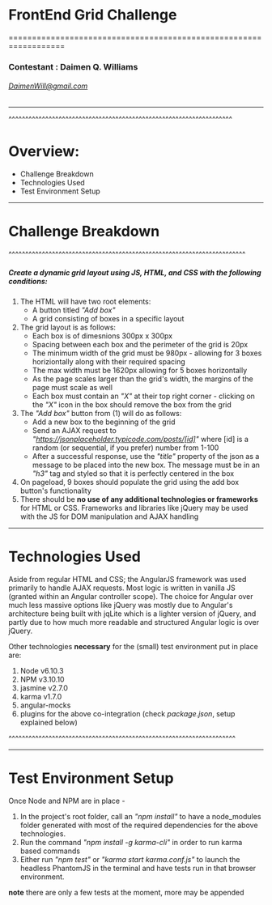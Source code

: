 # FrontEnd Grid Challenge
==================================================================

### Contestant : Daimen Q. Williams
###### [DaimenWill@gmail.com](mailto:DaimenWill@gmail.com)

---
^^^^^^^^^^^^^^^^^^^^^^^^^^^^^^^^^^^^^^^^^^^^^^^^^^^^^^^^^^^^^^^^^^^

# Overview:
  * Challenge Breakdown
  * Technologies Used
  * Test Environment Setup
------

# Challenge Breakdown
^^^^^^^^^^^^^^^^^^^^^^^^^^^^^^^^^^^^^^^^^^^^^^^^^^^^^^^^^^^^^^^^^^^^^^^
##### Create a dynamic grid layout using JS, HTML, and CSS with the following conditions:
  1. The HTML will have two root elements:
        * A button titled _"Add box"_
        * A grid consisting of boxes in a specific layout
  2. The grid layout is as follows:
        * Each box is of dimesnions 300px x 300px
        * Spacing between each box and the perimeter of the grid is 20px
        * The minimum width of the grid must be 980px - allowing for 3 boxes horiziontally along with their required spacing
        * The max width must be 1620px allowing for 5 boxes horizontally
        * As the page scales larger than the grid's width, the margins of the page must scale as well
        * Each box must contain an _"X"_ at their top right corner - clicking on the _"X"_ icon in the box should remove the box from the grid
  3. The _"Add box"_ button from (1) will do as follows:
        * Add a new box to the beginning of the grid
        * Send an AJAX request to                                                            _"https://jsonplaceholder.typicode.com/posts/[id]"_
            where [id] is a random (or sequential, if you prefer) number from 1-100
        * After a successful response, use the _"title"_ property of the json as a message to be placed into the new box. The message must be in an _"h3"_ tag and styled so that it is perfectly centered in the box
  4. On pageload, 9 boxes should populate the grid using the add box button's functionality
  5. There should be **no use of any additional technologies or frameworks** for HTML or CSS. Frameworks and libraries like jQuery may be used with the JS for DOM manipulation and AJAX handling

-------


# Technologies Used

Aside from regular HTML and CSS; the AngularJS framework was used primarily to handle AJAX requests. Most logic is written in vanilla JS (granted within an Angular controller scope). The choice for Angular over much less massive options like jQuery was mostly due to Angular's architecture being built with jqLite which is a lighter version of jQuery, and partly due to how much more readable and structured Angular logic is over jQuery.

Other technologies **necessary** for the (small) test environment put in place are:
  1. Node v6.10.3
  2. NPM v3.10.10
  3. jasmine v2.7.0
  4. karma v1.7.0
  5. angular-mocks
  6. plugins for the above co-integration (check _package.json_, setup explained below)

^^^^^^^^^^^^^^^^^^^^^^^^^^^^^^^^^^^^^^^^^^^^^^^^^^^^^^^^^^^^^^^^^^^^

-------

# Test Environment Setup

Once Node and NPM are in place -
  1. In the project's root folder, call an _"npm install"_ to have a node_modules folder generated with most of the required dependencies for the above technologies.
  2. Run the command _"npm install -g karma-cli"_ in order to run karma based commands  
  3. Either run _"npm test"_ or _"karma start karma.conf.js"_ to launch the headless PhantomJS in the terminal and have tests run in that browser environment.

**note** there are only a few tests at the moment, more may be appended

